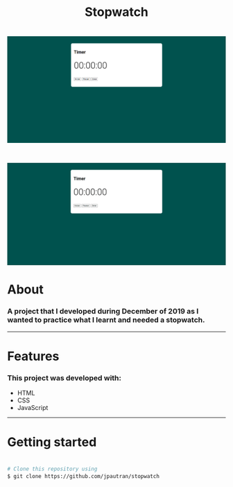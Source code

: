 <h1 align="center">
    Stopwatch
</h1>

<h1>
<img src ="assets/img/stopwatchMain.png">
</h1>

<h1>
<img src="assets/img/stopwatch.gif" align="center">
</h1>

# About
### A project that I developed during December of 2019 as I wanted to practice what I learnt and needed a stopwatch.
---

# Features
### This project was developed with:
- HTML
- CSS
- JavaScript

---

# Getting started
```bash

# Clone this repository using
$ git clone https://github.com/jpautran/stopwatch

```